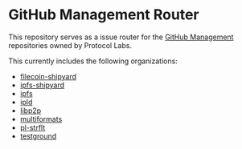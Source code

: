 # GitHub Management Router

This repository serves as a issue router for the [GitHub Management](https://github.com/protocol/github-mgmt-template) repositories owned by Protocol Labs.

This currently includes the following organizations:
- [filecoin-shipyard](https://github.com/filecoin-shipyard/github-mgmt)
- [ipfs-shipyard](https://github.com/ipfs-shipyard/github-mgmt)
- [ipfs](https://github.com/ipfs/github-mgmt)
- [ipld](https://github.com/ipld/github-mgmt)
- [libp2p](https://github.com/libp2p/github-mgmt)
- [multiformats](https://github.com/multiformats/github-mgmt)
- [pl-strflt](https://github.com/pl-strflt/github-mgmt)
- [testground](https://github.com/testground/github-mgmt)
